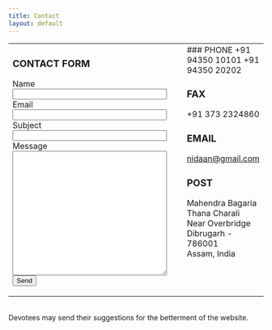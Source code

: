 ```yaml
---
title: Contact
layout: default
---
```

<table width="100%">
<col width="75%"/>
<col width="5%" />
<col width="20%"/>
<tr>
<td>
<h3>CONTACT FORM</h3>
<form action="//formspree.io/nidaan@gmail.com" method="POST">
<label for="name">Name</label><br/>
<input type="text" id="name" name="name" style="width:100%"><br/>
<label for="_replyto">Email</label><br/>
<input type="email" id="_replyto" name="_replyto" style="width:100%" required><br/>
<label for="_subject">Subject</label><br/>
<input type="text" id="_subject" name="_subject" style="width:100%"><br/>
<label for="message">Message</label><br/>
<textarea id="message" name="message" rows="16" style="width:100%" required></textarea><br/>
<button type="submit">Send</button>
</form>
</td>
<td></td>
<td markdown="block" valign="top">
### PHONE
+91 94350 10101  
+91 94350 20202

### FAX
+91 373 2324860

### EMAIL
nidaan@gmail.com

### POST
Mahendra Bagaria  
Thana Charali  
Near Overbridge  
Dibrugarh - 786001  
Assam, India
</td>
</tr>
</table>
<br/>
Devotees may send their suggestions for the betterment of the website.
